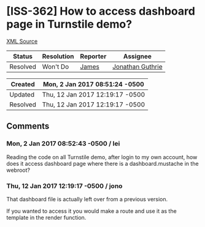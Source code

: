 # [ISS-362] How to access dashboard page in Turnstile demo?

[XML Source](../xml/ISS-362.xml)
<p></p>





Status|Resolution|Reporter|Assignee
------|----------|--------|--------
Resolved|Won't Do|[James](Lei)|[Jonathan Guthrie]($jono)





Created|Mon, 2 Jan 2017 08:51:24 -0500
-------|--------------
Updated|Thu, 12 Jan 2017 12:19:17 -0500
Resolved|Thu, 12 Jan 2017 12:19:17 -0500


## Comments




### Mon, 2 Jan 2017 08:52:43 -0500 / lei 

<p><p>Reading the code on all Turnstile demo, after login to my own account, how does it access dashboard page where there is a dashboard.mustache in the webroot?</p></p>


### Thu, 12 Jan 2017 12:19:17 -0500 / jono 

<p><p>That dashboard file is actually left over from a previous version.</p>

<p>If you wanted to access it you would make a route and use it as the template in the render function.</p></p>


